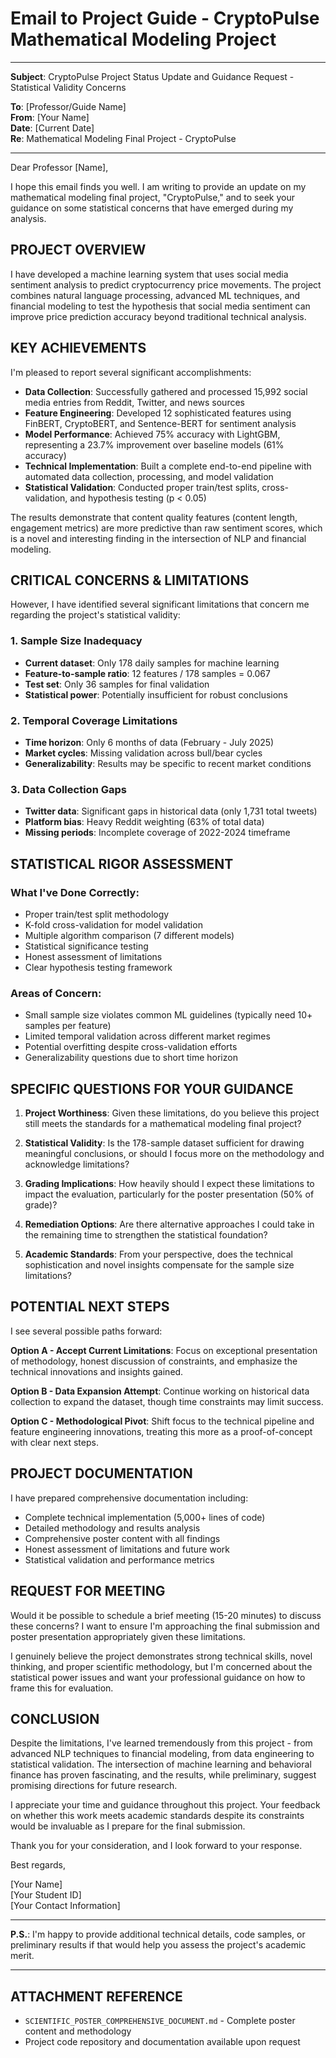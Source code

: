 # Email to Project Guide - CryptoPulse Mathematical Modeling Project

---

**Subject**: CryptoPulse Project Status Update and Guidance Request - Statistical Validity Concerns

**To**: [Professor/Guide Name]  
**From**: [Your Name]  
**Date**: [Current Date]  
**Re**: Mathematical Modeling Final Project - CryptoPulse

---

Dear Professor [Name],

I hope this email finds you well. I am writing to provide an update on my mathematical modeling final project, "CryptoPulse," and to seek your guidance on some statistical concerns that have emerged during my analysis.

## **PROJECT OVERVIEW**

I have developed a machine learning system that uses social media sentiment analysis to predict cryptocurrency price movements. The project combines natural language processing, advanced ML techniques, and financial modeling to test the hypothesis that social media sentiment can improve price prediction accuracy beyond traditional technical analysis.

## **KEY ACHIEVEMENTS**

I'm pleased to report several significant accomplishments:

- **Data Collection**: Successfully gathered and processed 15,992 social media entries from Reddit, Twitter, and news sources
- **Feature Engineering**: Developed 12 sophisticated features using FinBERT, CryptoBERT, and Sentence-BERT for sentiment analysis
- **Model Performance**: Achieved 75% accuracy with LightGBM, representing a 23.7% improvement over baseline models (61% accuracy)
- **Technical Implementation**: Built a complete end-to-end pipeline with automated data collection, processing, and model validation
- **Statistical Validation**: Conducted proper train/test splits, cross-validation, and hypothesis testing (p < 0.05)

The results demonstrate that content quality features (content length, engagement metrics) are more predictive than raw sentiment scores, which is a novel and interesting finding in the intersection of NLP and financial modeling.

## **CRITICAL CONCERNS & LIMITATIONS**

However, I have identified several significant limitations that concern me regarding the project's statistical validity:

### **1. Sample Size Inadequacy**
- **Current dataset**: Only 178 daily samples for machine learning
- **Feature-to-sample ratio**: 12 features / 178 samples = 0.067
- **Test set**: Only 36 samples for final validation
- **Statistical power**: Potentially insufficient for robust conclusions

### **2. Temporal Coverage Limitations**
- **Time horizon**: Only 6 months of data (February - July 2025)
- **Market cycles**: Missing validation across bull/bear cycles
- **Generalizability**: Results may be specific to recent market conditions

### **3. Data Collection Gaps**
- **Twitter data**: Significant gaps in historical data (only 1,731 total tweets)
- **Platform bias**: Heavy Reddit weighting (63% of total data)
- **Missing periods**: Incomplete coverage of 2022-2024 timeframe

## **STATISTICAL RIGOR ASSESSMENT**

### **What I've Done Correctly:**
- Proper train/test split methodology
- K-fold cross-validation for model validation
- Multiple algorithm comparison (7 different models)
- Statistical significance testing
- Honest assessment of limitations
- Clear hypothesis testing framework

### **Areas of Concern:**
- Small sample size violates common ML guidelines (typically need 10+ samples per feature)
- Limited temporal validation across different market regimes
- Potential overfitting despite cross-validation efforts
- Generalizability questions due to short time horizon

## **SPECIFIC QUESTIONS FOR YOUR GUIDANCE**

1. **Project Worthiness**: Given these limitations, do you believe this project still meets the standards for a mathematical modeling final project?

2. **Statistical Validity**: Is the 178-sample dataset sufficient for drawing meaningful conclusions, or should I focus more on the methodology and acknowledge limitations?

3. **Grading Implications**: How heavily should I expect these limitations to impact the evaluation, particularly for the poster presentation (50% of grade)?

4. **Remediation Options**: Are there alternative approaches I could take in the remaining time to strengthen the statistical foundation?

5. **Academic Standards**: From your perspective, does the technical sophistication and novel insights compensate for the sample size limitations?

## **POTENTIAL NEXT STEPS**

I see several possible paths forward:

**Option A - Accept Current Limitations**: Focus on exceptional presentation of methodology, honest discussion of constraints, and emphasize the technical innovations and insights gained.

**Option B - Data Expansion Attempt**: Continue working on historical data collection to expand the dataset, though time constraints may limit success.

**Option C - Methodological Pivot**: Shift focus to the technical pipeline and feature engineering innovations, treating this more as a proof-of-concept with clear next steps.

## **PROJECT DOCUMENTATION**

I have prepared comprehensive documentation including:
- Complete technical implementation (5,000+ lines of code)
- Detailed methodology and results analysis
- Comprehensive poster content with all findings
- Honest assessment of limitations and future work
- Statistical validation and performance metrics

## **REQUEST FOR MEETING**

Would it be possible to schedule a brief meeting (15-20 minutes) to discuss these concerns? I want to ensure I'm approaching the final submission and poster presentation appropriately given these limitations.

I genuinely believe the project demonstrates strong technical skills, novel thinking, and proper scientific methodology, but I'm concerned about the statistical power issues and want your professional guidance on how to frame this for evaluation.

## **CONCLUSION**

Despite the limitations, I've learned tremendously from this project - from advanced NLP techniques to financial modeling, from data engineering to statistical validation. The intersection of machine learning and behavioral finance has proven fascinating, and the results, while preliminary, suggest promising directions for future research.

I appreciate your time and guidance throughout this project. Your feedback on whether this work meets academic standards despite its constraints would be invaluable as I prepare for the final submission.

Thank you for your consideration, and I look forward to your response.

Best regards,

[Your Name]  
[Your Student ID]  
[Your Contact Information]

---

**P.S.**: I'm happy to provide additional technical details, code samples, or preliminary results if that would help you assess the project's academic merit.

---

## **ATTACHMENT REFERENCE**
- `SCIENTIFIC_POSTER_COMPREHENSIVE_DOCUMENT.md` - Complete poster content and methodology
- Project code repository and documentation available upon request